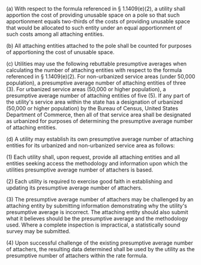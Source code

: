 (a) With respect to the formula referenced in § 1.1409(e)(2), a utility shall apportion the cost of providing unusable space on a pole so that such apportionment equals two-thirds of the costs of providing unusable space that would be allocated to such entity under an equal apportionment of such costs among all attaching entities.

(b) All attaching entities attached to the pole shall be counted for purposes of apportioning the cost of unusable space.

(c) Utilities may use the following rebuttable presumptive averages when calculating the number of attaching entities with respect to the formula referenced in § 1.1409(e)(2). For non-urbanized service areas (under 50,000 population), a presumptive average number of attaching entities of three (3). For urbanized service areas (50,000 or higher population), a presumptive average number of attaching entities of five (5). If any part of the utility's service area within the state has a designation of urbanized (50,000 or higher population) by the Bureau of Census, United States Department of Commerce, then all of that service area shall be designated as urbanized for purposes of determining the presumptive average number of attaching entities.

(d) A utility may establish its own presumptive average number of attaching entities for its urbanized and non-urbanized service area as follows:

(1) Each utility shall, upon request, provide all attaching entities and all entities seeking access the methodology and information upon which the utilities presumptive average number of attachers is based.
              

(2) Each utility is required to exercise good faith in establishing and updating its presumptive average number of attachers.

(3) The presumptive average number of attachers may be challenged by an attaching entity by submitting information demonstrating why the utility's presumptive average is incorrect. The attaching entity should also submit what it believes should be the presumptive average and the methodology used. Where a complete inspection is impractical, a statistically sound survey may be submitted.

(4) Upon successful challenge of the existing presumptive average number of attachers, the resulting data determined shall be used by the utility as the presumptive number of attachers within the rate formula.

